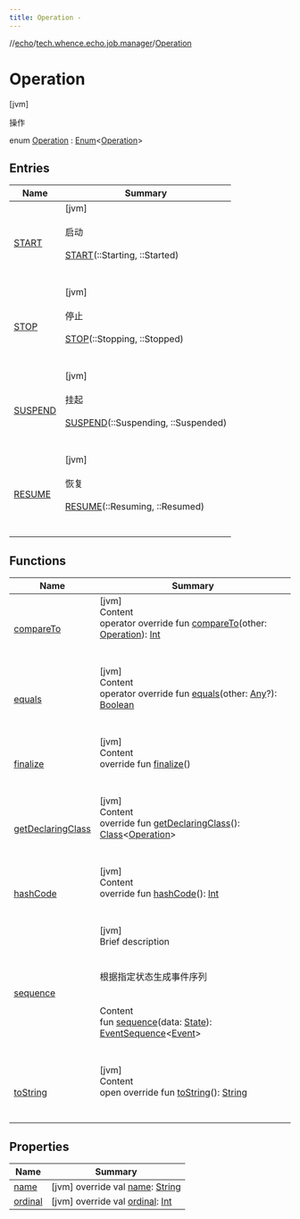 ```yaml
---
title: Operation -
---
```

//[echo](../../index.md)/[tech.whence.echo.job.manager](../index.md)/[Operation](index.md)



# Operation  
 [jvm] 

操作

enum [Operation](index.md) : [Enum](https://kotlinlang.org/api/latest/jvm/stdlib/kotlin/-enum/index.html)<[Operation](index.md)>    


## Entries  
  
|  Name|  Summary| 
|---|---|
| [START](-s-t-a-r-t/index.md)|  [jvm] <br><br>启动<br><br>[START](-s-t-a-r-t/index.md)(::Starting, ::Started)  <br>  <br>   <br>
| [STOP](-s-t-o-p/index.md)|  [jvm] <br><br>停止<br><br>[STOP](-s-t-o-p/index.md)(::Stopping, ::Stopped)  <br>  <br>   <br>
| [SUSPEND](-s-u-s-p-e-n-d/index.md)|  [jvm] <br><br>挂起<br><br>[SUSPEND](-s-u-s-p-e-n-d/index.md)(::Suspending, ::Suspended)  <br>  <br>   <br>
| [RESUME](-r-e-s-u-m-e/index.md)|  [jvm] <br><br>恢复<br><br>[RESUME](-r-e-s-u-m-e/index.md)(::Resuming, ::Resumed)  <br>  <br>   <br>


## Functions  
  
|  Name|  Summary| 
|---|---|
| [compareTo](-r-e-s-u-m-e/index.md#kotlin/Enum/compareTo/#tech.whence.echo.job.manager.Operation/PointingToDeclaration/)| [jvm]  <br>Content  <br>operator override fun [compareTo](-r-e-s-u-m-e/index.md#kotlin/Enum/compareTo/#tech.whence.echo.job.manager.Operation/PointingToDeclaration/)(other: [Operation](index.md)): [Int](https://kotlinlang.org/api/latest/jvm/stdlib/kotlin/-int/index.html)  <br><br><br>
| [equals](../../tech.whence.echo.webclient.response/-response-mocker/-purpose/-p-a-r-s-e-d/index.md#kotlin/Enum/equals/#kotlin.Any?/PointingToDeclaration/)| [jvm]  <br>Content  <br>operator override fun [equals](../../tech.whence.echo.webclient.response/-response-mocker/-purpose/-p-a-r-s-e-d/index.md#kotlin/Enum/equals/#kotlin.Any?/PointingToDeclaration/)(other: [Any](https://kotlinlang.org/api/latest/jvm/stdlib/kotlin/-any/index.html)?): [Boolean](https://kotlinlang.org/api/latest/jvm/stdlib/kotlin/-boolean/index.html)  <br><br><br>
| [finalize](../../tech.whence.echo.webclient.response/-response-mocker/-purpose/-p-a-r-s-e-d/index.md#kotlin/Enum/finalize/#/PointingToDeclaration/)| [jvm]  <br>Content  <br>override fun [finalize](../../tech.whence.echo.webclient.response/-response-mocker/-purpose/-p-a-r-s-e-d/index.md#kotlin/Enum/finalize/#/PointingToDeclaration/)()  <br><br><br>
| [getDeclaringClass](../../tech.whence.echo.webclient.response/-response-mocker/-purpose/-p-a-r-s-e-d/index.md#kotlin/Enum/getDeclaringClass/#/PointingToDeclaration/)| [jvm]  <br>Content  <br>override fun [getDeclaringClass](../../tech.whence.echo.webclient.response/-response-mocker/-purpose/-p-a-r-s-e-d/index.md#kotlin/Enum/getDeclaringClass/#/PointingToDeclaration/)(): [Class](https://docs.oracle.com/javase/8/docs/api/java/lang/Class.html)<[Operation](index.md)>  <br><br><br>
| [hashCode](../../tech.whence.echo.webclient.response/-response-mocker/-purpose/-p-a-r-s-e-d/index.md#kotlin/Enum/hashCode/#/PointingToDeclaration/)| [jvm]  <br>Content  <br>override fun [hashCode](../../tech.whence.echo.webclient.response/-response-mocker/-purpose/-p-a-r-s-e-d/index.md#kotlin/Enum/hashCode/#/PointingToDeclaration/)(): [Int](https://kotlinlang.org/api/latest/jvm/stdlib/kotlin/-int/index.html)  <br><br><br>
| [sequence](sequence.md)| [jvm]  <br>Brief description  <br><br><br>根据指定状态生成事件序列<br><br>  <br>Content  <br>fun [sequence](sequence.md)(data: [State](../../tech.whence.echo.job.manager.state/-state/index.md)): [EventSequence](../../tech.whence.echo.event/-event-sequence/index.md)<[Event](../-event/index.md)>  <br><br><br>
| [toString](../../tech.whence.echo.webclient.response/-response-mocker/-purpose/-p-a-r-s-e-d/index.md#kotlin/Enum/toString/#/PointingToDeclaration/)| [jvm]  <br>Content  <br>open override fun [toString](../../tech.whence.echo.webclient.response/-response-mocker/-purpose/-p-a-r-s-e-d/index.md#kotlin/Enum/toString/#/PointingToDeclaration/)(): [String](https://kotlinlang.org/api/latest/jvm/stdlib/kotlin/-string/index.html)  <br><br><br>


## Properties  
  
|  Name|  Summary| 
|---|---|
| [name](index.md#tech.whence.echo.job.manager/Operation/name/#/PointingToDeclaration/)|  [jvm] override val [name](index.md#tech.whence.echo.job.manager/Operation/name/#/PointingToDeclaration/): [String](https://kotlinlang.org/api/latest/jvm/stdlib/kotlin/-string/index.html)   <br>
| [ordinal](index.md#tech.whence.echo.job.manager/Operation/ordinal/#/PointingToDeclaration/)|  [jvm] override val [ordinal](index.md#tech.whence.echo.job.manager/Operation/ordinal/#/PointingToDeclaration/): [Int](https://kotlinlang.org/api/latest/jvm/stdlib/kotlin/-int/index.html)   <br>

